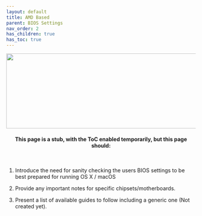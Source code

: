 ```yaml
---
layout: default
title: AMD Based
parent: BIOS Settings
nav_order: 2
has_children: true
has_toc: true
---
```


<style>
  .navigation-container {
    display: flex;
    justify-content: space-between;
    align-items: center;
    width: 100%;
  }
  
  .nav-button {
    margin: 10px;
  }
</style>

<p align="center">
  <img width="650" height="200" src="../../../../assets/Header-AMDBased.png">
</p>

<h4 align="center">This page is a stub, with the ToC enabled temporarily, but this page should:</h4>
<br>

1. Introduce the need for sanity checking the users BIOS settings to be best prepared for running OS X / macOS

2. Provide any important notes for specific chipsets/motherboards.

3. Present a list of available guides to follow including a generic one (Not created yet).
